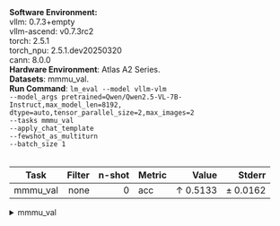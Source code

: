 <div>
    <strong>Software Environment:</strong> <br>
    vllm: 0.7.3+empty <br> 
    vllm-ascend: v0.7.3rc2 <br>
    torch: 2.5.1 <br> 
    torch_npu: 2.5.1.dev20250320 <br> 
    cann: 8.0.0 <br>
</div>
<div>
    <strong>Hardware Environment</strong>: Atlas A2 Series. <br>
</div>
<div>
    <strong>Datasets</strong>: mmmu_val. <br>
</div>
<div>
    <strong>Run Command</strong>: 
<code>lm_eval --model vllm-vlm 
--model_args pretrained=Qwen/Qwen2.5-VL-7B-Instruct,max_model_len=8192,
dtype=auto,tensor_parallel_size=2,max_images=2 
--tasks mmmu_val 
--apply_chat_template 
--fewshot_as_multiturn 
--batch_size 1 
</code>
</div>
<div>&nbsp;</div>

| Task                  | Filter | n-shot | Metric   | Value   | Stderr |
|-----------------------|-------:|-------:|----------|--------:|-------:|
| mmmu_val                              | none   | 0      | acc    | ↑ 0.5133 | ± 0.0162 |
<details>
<summary>mmmu_val</summary>

| Task                  | Filter | n-shot | Metric   | Value   | Stderr |
|-----------------------|-------:|-------:|----------|--------:|-------:|
| mmmu_val                              | none   | 0      | acc    | ↑ 0.5133 | ± 0.0162 |
| - Art and Design                      | none   | 0      | acc    | ↑ 0.6583 | ± 0.0424 |
| - Art                                 | none   | 0      | acc    | ↑ 0.6667 | ± 0.0875 |
| - Art Theory                          | none   | 0      | acc    | ↑ 0.8333 | ± 0.0692 |
| - Design                              | none   | 0      | acc    | ↑ 0.6667 | ± 0.0875 |
| - Music                               | none   | 0      | acc    | ↑ 0.4667 | ± 0.0926 |
| - Business                            | none   | 0      | acc    | ↑ 0.4200 | ± 0.0406 |
| - Accounting                          | none   | 0      | acc    | ↑ 0.4333 | ± 0.0920 |
| - Economics                           | none   | 0      | acc    | ↑ 0.5333 | ± 0.0926 |
| - Finance                             | none   | 0      | acc    | ↑ 0.3667 | ± 0.0895 |
| - Manage                              | none   | 0      | acc    | ↑ 0.3333 | ± 0.0875 |
| - Marketing                           | none   | 0      | acc    | ↑ 0.4333 | ± 0.0920 |
| - Health and Medicine                 | none   | 0      | acc    | ↑ 0.5800 | ± 0.0407 |
| - Basic Medical Science               | none   | 0      | acc    | ↑ 0.6000 | ± 0.0910 |
| - Clinical Medicine                   | none   | 0      | acc    | ↑ 0.5667 | ± 0.0920 |
| - Diagnostics and Laboratory Medicine | none   | 0      | acc    | ↑ 0.4667 | ± 0.0926 |
| - Pharmacy                            | none   | 0      | acc    | ↑ 0.6333 | ± 0.0895 |
| - Public Health                       | none   | 0      | acc    | ↑ 0.6333 | ± 0.0895 |
| - Humanities and Social Science       | none   | 0      | acc    | ↑ 0.7000 | ± 0.0413 |
| - History                             | none   | 0      | acc    | ↑ 0.7000 | ± 0.0851 |
| - Literature                          | none   | 0      | acc    | ↑ 0.8333 | ± 0.0692 |
| - Psychology                          | none   | 0      | acc    | ↑ 0.7333 | ± 0.0821 |
| - Sociology                           | none   | 0      | acc    | ↑ 0.5333 | ± 0.0926 |
| - Science                             | none   | 0      | acc    | ↑ 0.4267 | ± 0.0409 |
| - Biology                             | none   | 0      | acc    | ↑ 0.4000 | ± 0.0910 |
| - Chemistry                           | none   | 0      | acc    | ↑ 0.3667 | ± 0.0895 |
| - Geography                           | none   | 0      | acc    | ↑ 0.5000 | ± 0.0928 |
| - Math                                | none   | 0      | acc    | ↑ 0.4667 | ± 0.0926 |
| - Physics                             | none   | 0      | acc    | ↑ 0.4000 | ± 0.0910 |
| - Tech and Engineering                | none   | 0      | acc    | ↑ 0.4048 | ± 0.0339 |
| - Agriculture                         | none   | 0      | acc    | ↑ 0.5333 | ± 0.0926 |
| - Architecture and Engineering        | none   | 0      | acc    | ↑ 0.4333 | ± 0.0920 |
| - Computer Science                    | none   | 0      | acc    | ↑ 0.4000 | ± 0.0910 |
| - Electronics                         | none   | 0      | acc    | ↑ 0.3000 | ± 0.0851 |
| - Energy and Power                    | none   | 0      | acc    | ↑ 0.2667 | ± 0.0821 |
| - Materials                           | none   | 0      | acc    | ↑ 0.4000 | ± 0.0910 |
| - Mechanical Engineering              | none   | 0      | acc    | ↑ 0.5000 | ± 0.0928 |
</details>
